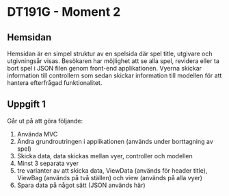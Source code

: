 # DT191G - Moment 2

## Hemsidan

Hemsidan är en simpel struktur av en spelsida där spel title, utgivare och utgivningsår visas. Besökaren har möjlighet att se alla spel, revidera eller ta bort spel i JSON filen genom front-end applikationen. Vyerna skickar information till controllern som sedan skickar information till modellen för att hantera efterfrågad funktionalitet.

## Uppgift 1 



Går ut på att göra följande:

1. Använda MVC
2. Ändra grundroutringen i applikationen (används under borttagning av spel)
3. Skicka data, data skickas mellan vyer, controller och modellen 
4. Minst 3 separata vyer
5. tre varianter av att skicka data, ViewData (används för header title), ViewBag (används på två ställen) och view (används på alla vyer)
6. Spara data på något sätt (JSON används här)